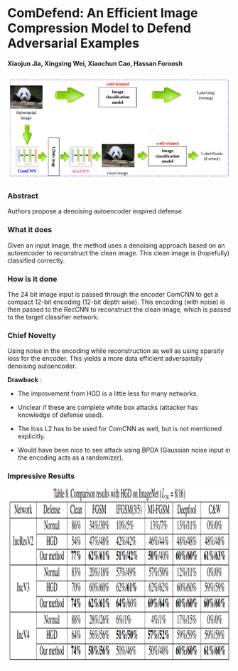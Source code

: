 # ComDefend: An Efficient Image Compression Model to Defend Adversarial Examples

#### Xiaojun Jia, Xingxing Wei, Xiaochun Cao, Hassan Foroosh

<p align="center">
  <img src="img/comdefend.png" height="..." title="ComDefend">
</p>

### Abstract
Authors propose a denoising autoencoder inspired defense. 

### What it does
Given an input image, the method uses a denoising approach based on an autoencoder to reconstruct the clean image. 
This clean image is (hopefully) classified correctly.

### How is it done
The 24 bit image input is passed through the encoder ComCNN to get a compact 12-bit encoding (12-bit depth wise). 
This encoding (with noise) is then passed to the RecCNN to reconstruct the clean image, which is passed to the target
classifier network.

### Chief Novelty

Using noise in the encoding while reconstruction as well as using sparsity loss for the encoder. This yields a more 
data efficient adversarially denoising autoencoder.

**Drawback** :  

* The improvement from HGD is a little less for many networks.

* Unclear if these are complete white box attacks (attacker has knowledge of defense used).

* The loss L2 has to be used for ComCNN as well, but is not mentioned explicitly.

* Would have been nice to see attack using BPDA (Gaussian noise input in the encoding acts as a randomizer).


### Impressive Results


<p align="center">
  <img src="img/comdefend_table.png" height="400" title="Comdefend Table">
</p>
